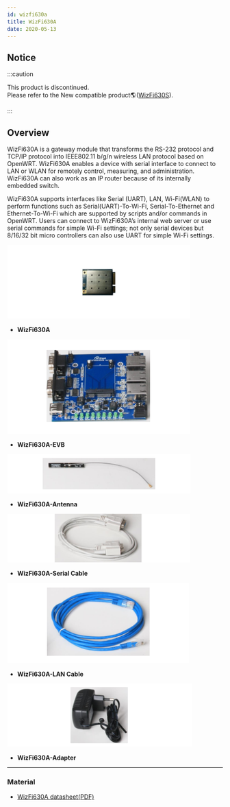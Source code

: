 ```yaml
---
id: wizfi630a
title: WizFi630A
date: 2020-05-13
---
```


## Notice

:::caution

This product is discontinued.  
Please refer to the New compatible
product🌎([WizFi630S](../WizFi630S/wizfi630s)).

:::

## Overview

WizFi630A is a gateway module that transforms the RS-232 protocol and
TCP/IP protocol into IEEE802.11 b/g/n wireless LAN protocol based on
OpenWRT. WizFi630A enables a device with serial interface to connect to
LAN or WLAN for remotely control, measuring, and administration.
WizFi630A can also work as an IP router because of its internally
embedded switch.  
  
WizFi630A supports interfaces like Serial (UART), LAN, Wi-Fi(WLAN) to
perform functions such as Serial(UART)-To-Wi-Fi, Serial-To-Ethernet and
Ethernet-To-Wi-Fi which are supported by scripts and/or commands in
OpenWRT. Users can connect to WizFi630A’s internal web server or use
serial commands for simple Wi-Fi settings; not only serial devices but
8/16/32 bit micro controllers can also use UART for simple Wi-Fi
settings.  
  
 ![](/img/products/wizfi630a/wizfi630a0.png)

  - **WizFi630A**

 ![](/img/products/wizfi630a/wizfi630a01.png)

  - **WizFi630A-EVB**

![](/img/products/wizfi630a/wizfi630a02.png)

  - **WizFi630A-Antenna**

![](/img/products/wizfi630a/wizfi630a03.png)

  - **WizFi630A-Serial Cable**

![](/img/products/wizfi630a/wizfi630a04.png)

  - **WizFi630A-LAN Cable**

![](/img/products/wizfi630a/wizfi630a05.png)

  - **WizFi630A-Adapter**
  
----  

### Material

  - <a href="/img/products/wizfi630a/wizfi630a_datasheet_en_v1_2_1_.pdf" target="_blank">WizFi630A datasheet(PDF)</a>
